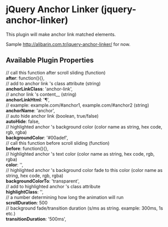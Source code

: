 jQuery Anchor Linker (jquery-anchor-linker)
====================

This plugin will make anchor link matched elements.

Sample http://alibarin.com.tr/jquery-anchor-linker/ for now.


Available Plugin Properties
---------------------

// call this function after scroll sliding	(function)<br />
__after__: function(){},<br />
// add to anchor link 's class attribute	(string)<br />
__anchorLinkClass__: 'anchor-link',<br />
// anchor link 's content__	(string)<br />
__anchorLinkHtml__: '&para;',<br />
// example: example.com/#anchor1, example.com/#anchor2	(string)<br />
__anchorName__: 'anchor',<br />
// auto hide anchor link	(boolean, true/false)<br />
__autoHide__: false,<br />
// highlighted anchor 's background color	(color name as string, hex code, rgb, rgba)<br />
__backgroundColor__: '#00adef',<br />
// call this function before scroll sliding	(function)<br />
__before__: function(){},<br />
// highlighted anchor 's text color	(color name as string, hex code, rgb, rgba)<br />
__color__: '',<br />
// highlighted anchor 's background color fade to this color (color name as string, hex code, rgb, rgba)<br />
__backgroundColorTo__: 'transparent',<br />
// add to highlighted anchor 's class attribute<br />
__highlightClass__: '',<br />
// a number determining how long the animation will run<br />
__scrollDuration__: 500<br />
// background fade/transition duration	(s/ms as string. example: 300ms, 1s etc.)<br />
__transitionDuration__: '500ms',<br />